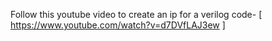 Follow this youtube video to create an ip for a verilog code- [ https://www.youtube.com/watch?v=d7DVfLAJ3ew ] 
